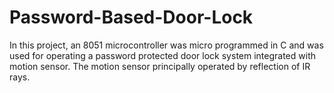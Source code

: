 # Password-Based-Door-Lock
In this project, an 8051 microcontroller was micro programmed in C and was used for operating a password protected door lock system integrated with motion sensor. The motion sensor principally operated by reflection of IR rays.
